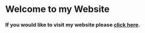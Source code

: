 # Welcome to my Website

### If you would like to visit my website please [click here](https://tohurr.github.io/).

